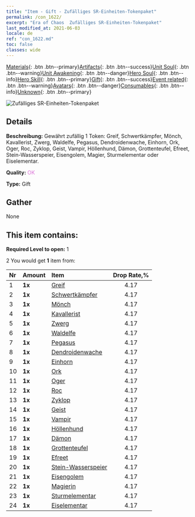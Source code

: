 ```yaml
---
title: "Item - Gift - Zufälliges SR-Einheiten-Tokenpaket"
permalink: /con_1622/
excerpt: "Era of Chaos  Zufälliges SR-Einheiten-Tokenpaket"
last_modified_at: 2021-06-03
locale: de
ref: "con_1622.md"
toc: false
classes: wide
---
```

 [Materials](/ItemsDE/){: .btn .btn--primary}[Artifacts](/ItemsDE/Artifacts/){: .btn .btn--success}[Unit Soul](/ItemsDE/UnitSoul/){: .btn .btn--warning}[Unit Awakening](/ItemsDE/UnitAwakening/){: .btn .btn--danger}[Hero Soul](/ItemsDE/HeroSoul/){: .btn .btn--info}[Hero Skill](/ItemsDE/HeroSkill/){: .btn .btn--primary}[Gift](/ItemsDE/Gift/){: .btn .btn--success}[Event related](/ItemsDE/Events/){: .btn .btn--warning}[Avatars](/ItemsDE/Avatars/){: .btn .btn--danger}[Consumables](/ItemsDE/Consumables/){: .btn .btn--info}[Unknown](/ItemsDE/Unknown/){: .btn .btn--primary}

 ![Zufälliges SR-Einheiten-Tokenpaket](/images/t/i_907238.png)

## Details
 **Beschreibung:** Gewährt zufällig 1 Token: Greif, Schwertkämpfer, Mönch, Kavallerist, Zwerg, Waldelfe, Pegasus, Dendroidenwache, Einhorn, Ork, Oger, Roc, Zyklop, Geist, Vampir, Höllenhund, Dämon, Grottenteufel, Efreet, Stein-Wasserspeier, Eisengolem, Magier, Sturmelementar oder Eiselementar.

 **Quality:** <span style="color: #DA70D6">OK</span>

 **Type:** Gift

## Gather

  None

## This item contains:

 **Required Level to open:** 1

 2 You would get **1** item  from:

  | Nr | Amount |     Item    | Drop Rate,% |
  |:---|:-------|:------------|:---------:|
  | 1 |  **1x** | [Greif](/ItemsDE/unt_192/) | 4.17 | 
  | 2 |  **1x** | [Schwertkämpfer](/ItemsDE/unt_193/) | 4.17 | 
  | 3 |  **1x** | [Mönch](/ItemsDE/unt_194/) | 4.17 | 
  | 4 |  **1x** | [Kavallerist](/ItemsDE/unt_195/) | 4.17 | 
  | 5 |  **1x** | [Zwerg](/ItemsDE/unt_200/) | 4.17 | 
  | 6 |  **1x** | [Waldelfe](/ItemsDE/unt_201/) | 4.17 | 
  | 7 |  **1x** | [Pegasus](/ItemsDE/unt_202/) | 4.17 | 
  | 8 |  **1x** | [Dendroidenwache](/ItemsDE/unt_203/) | 4.17 | 
  | 9 |  **1x** | [Einhorn](/ItemsDE/unt_204/) | 4.17 | 
  | 10 |  **1x** | [Ork](/ItemsDE/unt_219/) | 4.17 | 
  | 11 |  **1x** | [Oger](/ItemsDE/unt_220/) | 4.17 | 
  | 12 |  **1x** | [Roc](/ItemsDE/unt_221/) | 4.17 | 
  | 13 |  **1x** | [Zyklop](/ItemsDE/unt_222/) | 4.17 | 
  | 14 |  **1x** | [Geist](/ItemsDE/unt_210/) | 4.17 | 
  | 15 |  **1x** | [Vampir](/ItemsDE/unt_211/) | 4.17 | 
  | 16 |  **1x** | [Höllenhund](/ItemsDE/unt_228/) | 4.17 | 
  | 17 |  **1x** | [Dämon](/ItemsDE/unt_229/) | 4.17 | 
  | 18 |  **1x** | [Grottenteufel](/ItemsDE/unt_230/) | 4.17 | 
  | 19 |  **1x** | [Efreet](/ItemsDE/unt_231/) | 4.17 | 
  | 20 |  **1x** | [Stein-Wasserspeier](/ItemsDE/unt_236/) | 4.17 | 
  | 21 |  **1x** | [Eisengolem](/ItemsDE/unt_237/) | 4.17 | 
  | 22 |  **1x** | [Magierin](/ItemsDE/unt_238/) | 4.17 | 
  | 23 |  **1x** | [Sturmelementar](/ItemsDE/unt_263/) | 4.17 | 
  | 24 |  **1x** | [Eiselementar](/ItemsDE/unt_264/) | 4.17 | 
